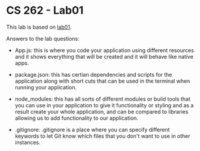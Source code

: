 # CS 262 - Lab01

This lab is based on [lab01](http://cs.calvin.edu/curriculum/cs/262/kvlinden/01introduction/lab.html).

Answers to the lab questions:

- App.js: this is where you code your application using different resources and it shows everything that will be created and it will behave like native apps.

- package.json: this has certian dependencies and scripts for the application along with short cuts that can be used in the terminal when running your application.

- node_modules: this has all sorts of different modules or build tools that you can use in your application to give it functionality or styling and as a result create your whole application, and can be compared to libraries allowing us to add functionality to our application.

- .gitignore: .gitignore is a place where you can specify different keywords to let Git know which files that you don't want to use in other instances.
